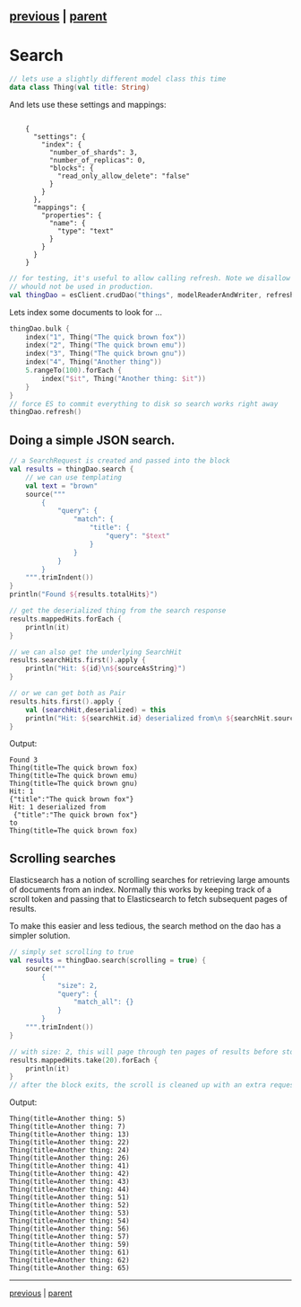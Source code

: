 [previous](bulk-indexing.md) | [parent](index.md)
---

# Search

```kotlin
// lets use a slightly different model class this time
data class Thing(val title: String)
```

And lets use these settings and mappings:

```

    {
      "settings": {
        "index": {
          "number_of_shards": 3,
          "number_of_replicas": 0,
          "blocks": {
            "read_only_allow_delete": "false"
          }
        }
      },
      "mappings": {
        "properties": {
          "name": {
            "type": "text"
          }
        }
      }
    }

```

```kotlin
// for testing, it's useful to allow calling refresh. Note we disallow this by default because this
// whould not be used in production.
val thingDao = esClient.crudDao("things", modelReaderAndWriter, refreshAllowed = true)
```

Lets index some documents to look for ...

```kotlin
thingDao.bulk {
    index("1", Thing("The quick brown fox"))
    index("2", Thing("The quick brown emu"))
    index("3", Thing("The quick brown gnu"))
    index("4", Thing("Another thing"))
    5.rangeTo(100).forEach {
        index("$it", Thing("Another thing: $it"))
    }
}
// force ES to commit everything to disk so search works right away
thingDao.refresh()
```

## Doing a simple JSON search.


```kotlin
// a SearchRequest is created and passed into the block
val results = thingDao.search {
    // we can use templating
    val text = "brown"
    source("""
        {
            "query": {
                "match": {
                    "title": {
                        "query": "$text"
                    }
                }
            }
        }
    """.trimIndent())
}
println("Found ${results.totalHits}")

// get the deserialized thing from the search response
results.mappedHits.forEach {
    println(it)
}

// we can also get the underlying SearchHit
results.searchHits.first().apply {
    println("Hit: ${id}\n${sourceAsString}")
}

// or we can get both as Pair
results.hits.first().apply {
    val (searchHit,deserialized) = this
    println("Hit: ${searchHit.id} deserialized from\n ${searchHit.sourceAsString}\nto\n$deserialized")
}
```

Output:

```
Found 3
Thing(title=The quick brown fox)
Thing(title=The quick brown emu)
Thing(title=The quick brown gnu)
Hit: 1
{"title":"The quick brown fox"}
Hit: 1 deserialized from
 {"title":"The quick brown fox"}
to
Thing(title=The quick brown fox)

```

## Scrolling searches

Elasticsearch has a notion of scrolling searches for retrieving large amounts of 
documents from an index. Normally this works by keeping track of a scroll token and
passing that to Elasticsearch to fetch subsequent pages of results.

To make this easier and less tedious, the search method on the dao has a simpler solution.

```kotlin
// simply set scrolling to true
val results = thingDao.search(scrolling = true) {
    source("""
        {
            "size": 2,
            "query": {
                "match_all": {}
            }
        }
    """.trimIndent())
}

// with size: 2, this will page through ten pages of results before stopping
results.mappedHits.take(20).forEach {
    println(it)
}
// after the block exits, the scroll is cleaned up with an extra request
```

Output:

```
Thing(title=Another thing: 5)
Thing(title=Another thing: 7)
Thing(title=Another thing: 13)
Thing(title=Another thing: 22)
Thing(title=Another thing: 24)
Thing(title=Another thing: 26)
Thing(title=Another thing: 41)
Thing(title=Another thing: 42)
Thing(title=Another thing: 43)
Thing(title=Another thing: 44)
Thing(title=Another thing: 51)
Thing(title=Another thing: 52)
Thing(title=Another thing: 53)
Thing(title=Another thing: 54)
Thing(title=Another thing: 56)
Thing(title=Another thing: 57)
Thing(title=Another thing: 59)
Thing(title=Another thing: 61)
Thing(title=Another thing: 62)
Thing(title=Another thing: 65)

```


---

[previous](bulk-indexing.md) | [parent](index.md)